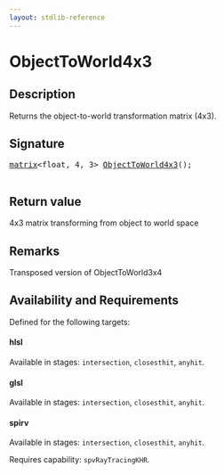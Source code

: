 ```yaml
---
layout: stdlib-reference
---
```


# ObjectToWorld4x3

## Description

Returns the object-to-world transformation matrix (4x3).



## Signature 

<pre>
<a href="../types/matrix/index" class="code_type">matrix</a>&lt;<span class="code_keyword">float</span>, 4, 3&gt; <a href="objecttoworld4x3-068">ObjectToWorld4x3</a>();

</pre>

## Return value
4x3 matrix transforming from object to world space

## Remarks
Transposed version of ObjectToWorld3x4


## Availability and Requirements

Defined for the following targets:

#### hlsl
Available in stages: `intersection`, `closesthit`, `anyhit`.

#### glsl
Available in stages: `intersection`, `closesthit`, `anyhit`.

#### spirv
Available in stages: `intersection`, `closesthit`, `anyhit`.

Requires capability: `spvRayTracingKHR`.



